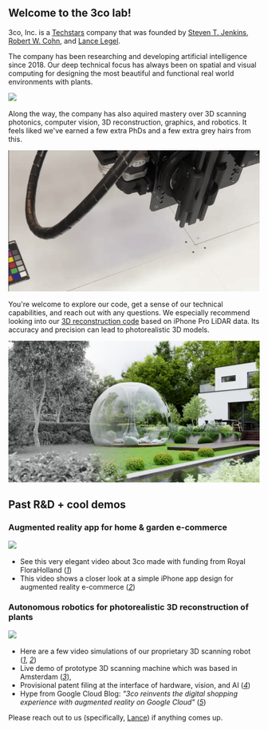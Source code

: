 ## Welcome to the 3co lab!
3co, Inc. is a [Techstars](https://techstars.com/) company that was founded by [Steven T. Jenkins](https://www.linkedin.com/in/steventjenkins/), [Robert W. Cohn](https://rwcohn.github.io/homepage/), and [Lance Legel](https://www.linkedin.com/in/legel/).

The company has been researching and developing artificial intelligence since 2018.  Our deep technical focus has always been on spatial and visual computing for designing the most beautiful and functional real world environments with plants.

![](media/vertical_rain_garden.jpg)

Along the way, the company has also aquired mastery over 3D scanning photonics, computer vision, 3D reconstruction, graphics, and robotics.
It feels liked we've earned a few extra PhDs and a few extra grey hairs from this.

![](media/3co_rgb.gif)

You're welcome to explore our code, get a sense of our technical capabilities, and reach out with any questions.
We especially recommend looking into our [3D reconstruction code](https://github.com/legel/3co/tree/master/reconstruction) based on iPhone Pro LiDAR data.  Its accuracy and precision can lead to photorealistic 3D models.

![](media/3D_model_render_with_geometry_revealed.png)

## Past R&D + cool demos 

### Augmented reality app for home & garden e-commerce
![](media/swipe.gif)
  - See this very elegant video about 3co made with funding from Royal FloraHolland ([_1_](https://player.vimeo.com/video/262028192?autoplay=1#t=0m59s))
  - This video shows a closer look at a simple iPhone app design for augmented reality e-commerce ([_2_](https://www.3co.ai/augmented-reality-commerce.mp4))

### Autonomous robotics for photorealistic 3D reconstruction of plants
![](media/iris1.gif)
  - Here are a few video simulations of our proprietary 3D scanning robot ([_1_](https://www.3co.ai/iris1.mp4), [_2_](https://www.3co.ai/iris_3d.mp4))
  - Live demo of prototype 3D scanning machine which was based in Amsterdam ([_3_](https://www.3co.ai/iris_by_3co.mp4)),
  - Provisional patent filing at the interface of hardware, vision, and AI ([_4_](https://www.3co.ai/inverse_rendering_with_3d_coordinate_measuring_machines.pdf))
  - Hype from Google Cloud Blog: _"3co reinvents the digital shopping experience with augmented reality on Google Cloud"_ ([_5_](https://cloud.google.com/blog/topics/startups/3co-scales-ar-commerce-with-3d-scanning))

Please reach out to us (specifically, [Lance](https://www.linkedin.com/in/legel/)) if anything comes up.
